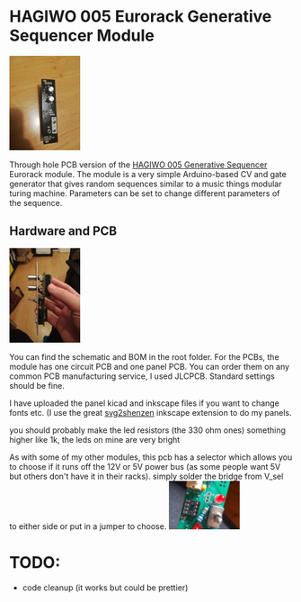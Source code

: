 # HAGIWO 005 Eurorack Generative Sequencer Module
<img src="images/005_front.jpg" width="25%" height="25%">

Through hole PCB version of the [HAGIWO 005 Generative Sequencer](https://www.youtube.com/watch?v=S4yxVxi9Iak) Eurorack module.
The module is a very simple Arduino-based CV and gate generator that gives random sequences similar to a music things modular turing machine.
Parameters can be set to change different parameters of the sequence.

## Hardware and PCB
<img src="images/005_side.jpg" width="25%" height="25%">

You can find the schematic and BOM in the root folder. For the PCBs, the module has one circuit PCB and one panel PCB. You can order them on any common PCB manufacturing service, I used JLCPCB. Standard settings should be fine.

I have uploaded the panel kicad and inkscape files if you want to change fonts etc. (I use the great [svg2shenzen](https://github.com/badgeek/svg2shenzhen) inkscape extension to do my panels.

you should probably make the led resistors (the 330 ohm ones) something higher like 1k, the leds on mine are very bright

As with some of my other modules, this pcb has a selector which allows you to choose if it runs off the 12V or 5V power bus (as some people want 5V but others don't have it in their racks). simply solder the bridge from V_sel to either side or put in a jumper to choose.
<img src="images/v_sel.jpeg" width="25%" height="25%">

# TODO:
- code cleanup (it works but could be prettier)

